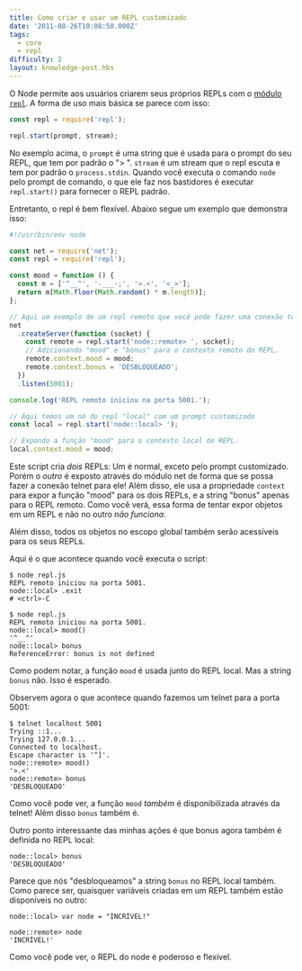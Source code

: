```yaml
---
title: Como criar e usar um REPL customizado
date: '2011-08-26T10:08:50.000Z'
tags:
  - core
  - repl
difficulty: 2
layout: knowledge-post.hbs
---
```


O Node permite aos usuários criarem seus próprios REPLs com o [módulo `repl`](https://nodejs.org/dist/latest/docs/api/repl.html). A forma de uso mais básica se parece com isso:

```js
const repl = require('repl');

repl.start(prompt, stream);
```

No exemplo acima, o `prompt` é uma string que é usada para o prompt do seu REPL, que tem por padrão o "> ". `stream` é um stream que o repl escuta e tem por padrão o `process.stdin`. Quando você executa o comando `node` pelo prompt de comando, o que ele faz nos bastidores é executar `repl.start()` para fornecer o REPL padrão.

Entretanto, o repl é bem flexível. Abaixo segue um exemplo que demonstra isso:

```js
#!/usr/bin/env node

const net = require('net');
const repl = require('repl');

const mood = function () {
  const m = ['^__^', '-___-;', '>.<', '<_>'];
  return m[Math.floor(Math.random() * m.length)];
};

// Aqui um exemplo de um repl remoto que você pode fazer uma conexão telnet!
net
  .createServer(function (socket) {
    const remote = repl.start('node::remote> ', socket);
    // Adicionando "mood" e "bonus" para o contexto remoto do REPL.
    remote.context.mood = mood;
    remote.context.bonus = 'DESBLOQUEADO';
  })
  .listen(5001);

console.log('REPL remoto iniciou na porta 5001.');

// Aqui temos um nó do repl "local" com um prompt customizado
const local = repl.start('node::local> ');

// Expondo a função "mood" para o contexto local do REPL.
local.context.mood = mood;
```

Este script cria *dois* REPLs: Um é normal, exceto pelo prompt customizado. Porém o *outro* é exposto através do módulo net de forma que se possa fazer a conexão telnet para ele! Além disso, ele usa a propriedade `context` para expor a função "mood" para os dois REPLs, e a string "bonus" apenas para o REPL remoto. Como você verá, essa forma de tentar expor objetos em um REPL e não no outro *não funciona*.

Além disso, todos os objetos no escopo global também serão acessíveis para os seus REPLs.

Aqui é o que acontece quando você executa o script:

```shell
$ node repl.js
REPL remoto iniciou na porta 5001.
node::local> .exit
# <ctrl>-C

$ node repl.js
REPL remoto iniciou na porta 5001.
node::local> mood()
'^__^'
node::local> bonus
ReferenceError: bonus is not defined
```

Como podem notar, a função `mood` é usada junto do REPL local. Mas a string `bonus` não. Isso é esperado.

Observem agora o que acontece quando fazemos um telnet para a porta 5001:

```shell
$ telnet localhost 5001
Trying ::1...
Trying 127.0.0.1...
Connected to localhost.
Escape character is '^]'.
node::remote> mood()
'>.<'
node::remote> bonus
'DESBLOQUEADO'
```

Como você pode ver, a função `mood` *também* é disponibilizada através da telnet! Além disso `bonus` também é.

Outro ponto interessante das minhas ações é que bonus agora também é definida no REPL local:

```shell
node::local> bonus
'DESBLOQUEADO'
```

Parece que nós "desbloqueamos" a string `bonus` no REPL local também. Como parece ser, quaisquer variáveis criadas em um REPL também estão disponíveis no outro:

```shell
node::local> var node = "INCRÍVEL!"

node::remote> node
'INCRÍVEL!'
```

Como você pode ver, o REPL do node é poderoso e flexível.

